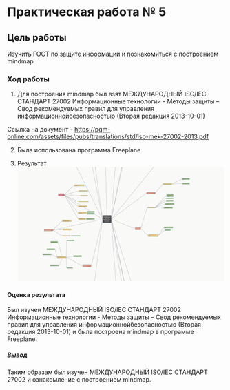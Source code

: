 # Практическая работа № 5

## Цель работы

Изучить ГОСТ по защите информации и познакомиться с построением mindmap

### Ход работы

1. Для построения mindmap был взят МЕЖДУНАРОДНЫЙ ISO/IEC СТАНДАРТ 27002 Информационные технологии - Методы защиты – Свод рекомендуемых правил для управления информационнойбезопасностью (Вторая редакция 2013-10-01)

Ссылка на документ - https://pqm-online.com/assets/files/pubs/translations/std/iso-mek-27002-2013.pdf

2. Была использована программа Freeplane

3. Результат
![screenshots_1](https://github.com/SKulLHelL/authentication-system-6-sem/blob/main/Lab%205/screenshots/Screenshot_1.png)

#### Оценка результата

Был изучен  МЕЖДУНАРОДНЫЙ ISO/IEC СТАНДАРТ 27002 Информационные технологии - Методы защиты – Свод рекомендуемых правил для управления информационнойбезопасностью (Вторая редакция 2013-10-01) и была построена mindmap в программе Freeplane.

##### Вывод

Таким образам был изучен МЕЖДУНАРОДНЫЙ ISO/IEC СТАНДАРТ 27002 и ознакомление с построением mindmap.
